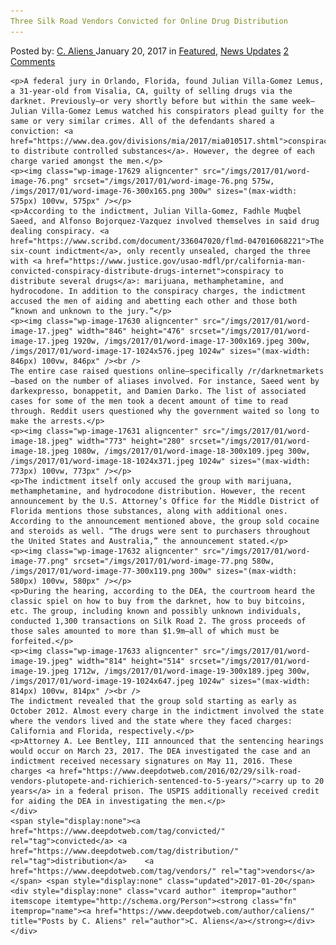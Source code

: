 ```yaml
---
Three Silk Road Vendors Convicted for Online Drug Distribution
---
```

<article class="post-listing post-17621 post type-post status-publish format-standard has-post-thumbnail hentry  tag-convicted tag-distribution tag-vendors">
    <div class="post-inner">
        <span>Posted by: <a href="https://www.deepdotweb.com/author/caliens/" title="">C. Aliens </a></span>
    <span>January 20, 2017</span>
    <span>in <a href="https://www.deepdotweb.com/category/deepdot-news/" rel="category tag">Featured</a>, <a href="https://www.deepdotweb.com/category/news-updates/" rel="category tag">News Updates</a></span>
    <span><a href="https://www.deepdotweb.com/2017/01/20/three-silk-road-vendors-convicted-for-online-drug-distribution/#comments">2 Comments</a></span>
    </p>
    <div class="clear"></div>
    
    <p>A federal jury in Orlando, Florida, found Julian Villa-Gomez Lemus, a 31-year-old from Visalia, CA, guilty of selling drugs via the darknet. Previously—or very shortly before but within the same week—Julian Villa-Gomez Lemus watched his conspirators plead guilty for the same or very similar crimes. All of the defendants shared a conviction: <a href="https://www.dea.gov/divisions/mia/2017/mia010517.shtml">conspiracy to distribute controlled substances</a>. However, the degree of each charge varied amongst the men.</p>
    <p><img class="wp-image-17629 aligncenter" src="/imgs/2017/01/word-image-76.png" srcset="/imgs/2017/01/word-image-76.png 575w, /imgs/2017/01/word-image-76-300x165.png 300w" sizes="(max-width: 575px) 100vw, 575px" /></p>
    <p>According to the indictment, Julian Villa-Gomez, Fadhle Muqbel Saeed, and Alfonso Bojorquez-Vazquez involved themselves in said drug dealing conspiracy. <a href="https://www.scribd.com/document/336047020/flmd-047016068221">The six-count indictment</a>, only recently unsealed, charged the three with <a href="https://www.justice.gov/usao-mdfl/pr/california-man-convicted-conspiracy-distribute-drugs-internet">conspiracy to distribute several drugs</a>: marijuana, methamphetamine, and hydrocodone. In addition to the conspiracy charges, the indictment accused the men of aiding and abetting each other and those both “known and unknown to the jury.”</p>
    <p><img class="wp-image-17630 aligncenter" src="/imgs/2017/01/word-image-17.jpeg" width="846" height="476" srcset="/imgs/2017/01/word-image-17.jpeg 1920w, /imgs/2017/01/word-image-17-300x169.jpeg 300w, /imgs/2017/01/word-image-17-1024x576.jpeg 1024w" sizes="(max-width: 846px) 100vw, 846px" /><br />
    The entire case raised questions online—specifically /r/darknetmarkets—based on the number of aliases involved. For instance, Saeed went by darkexpresso, bonappetit, and Damien Darko. The list of associated cases for some of the men took a decent amount of time to read through. Reddit users questioned why the government waited so long to make the arrests.</p>
    <p><img class="wp-image-17631 aligncenter" src="/imgs/2017/01/word-image-18.jpeg" width="773" height="280" srcset="/imgs/2017/01/word-image-18.jpeg 1080w, /imgs/2017/01/word-image-18-300x109.jpeg 300w, /imgs/2017/01/word-image-18-1024x371.jpeg 1024w" sizes="(max-width: 773px) 100vw, 773px" /></p>
    <p>The indictment itself only accused the group with marijuana, methamphetamine, and hydrocodone distribution. However, the recent announcement by the U.S. Attorney’s Office for the Middle District of Florida mentions those substances, along with additional ones. According to the announcement mentioned above, the group sold cocaine and steroids as well. “The drugs were sent to purchasers throughout the United States and Australia,” the announcement stated.</p>
    <p><img class="wp-image-17632 aligncenter" src="/imgs/2017/01/word-image-77.png" srcset="/imgs/2017/01/word-image-77.png 580w, /imgs/2017/01/word-image-77-300x119.png 300w" sizes="(max-width: 580px) 100vw, 580px" /></p>
    <p>During the hearing, according to the DEA, the courtroom heard the classic spiel on how to buy from the darknet, how to buy bitcoins, etc. The group, including known and possibly unknown individuals, conducted 1,300 transactions on Silk Road 2. The gross proceeds of those sales amounted to more than $1.9m—all of which must be forfeited.</p>
    <p><img class="wp-image-17633 aligncenter" src="/imgs/2017/01/word-image-19.jpeg" width="814" height="514" srcset="/imgs/2017/01/word-image-19.jpeg 1712w, /imgs/2017/01/word-image-19-300x189.jpeg 300w, /imgs/2017/01/word-image-19-1024x647.jpeg 1024w" sizes="(max-width: 814px) 100vw, 814px" /><br />
    The indictment revealed that the group sold starting as early as October 2012. Almost every charge in the indictment involved the state where the vendors lived and the state where they faced charges: California and Florida, respectively.</p>
    <p>Attorney A. Lee Bentley, III announced that the sentencing hearings would occur on March 23, 2017. The DEA investigated the case and an indictment received necessary signatures on May 11, 2016. These charges <a href="https://www.deepdotweb.com/2016/02/29/silk-road-vendors-plutopete-and-richierich-sentenced-to-5-years/">carry up to 20 years</a> in a federal prison. The USPIS additionally received credit for aiding the DEA in investigating the men.</p>
    </div>
    <span style="display:none"><a href="https://www.deepdotweb.com/tag/convicted/" rel="tag">convicted</a> <a href="https://www.deepdotweb.com/tag/distribution/" rel="tag">distribution</a>    <a href="https://www.deepdotweb.com/tag/vendors/" rel="tag">vendors</a></span> <span style="display:none" class="updated">2017-01-20</span>
    <div style="display:none" class="vcard author" itemprop="author" itemscope itemtype="http://schema.org/Person"><strong class="fn" itemprop="name"><a href="https://www.deepdotweb.com/author/caliens/" title="Posts by C. Aliens" rel="author">C. Aliens</a></strong></div>
    </div>
</article>

